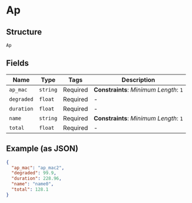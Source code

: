 
# Ap

## Structure

`Ap`

## Fields

| Name | Type | Tags | Description |
|  --- | --- | --- | --- |
| `ap_mac` | `string` | Required | **Constraints**: *Minimum Length*: `1` |
| `degraded` | `float` | Required | - |
| `duration` | `float` | Required | - |
| `name` | `string` | Required | **Constraints**: *Minimum Length*: `1` |
| `total` | `float` | Required | - |

## Example (as JSON)

```json
{
  "ap_mac": "ap_mac2",
  "degraded": 99.9,
  "duration": 228.96,
  "name": "name0",
  "total": 128.1
}
```

